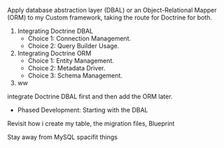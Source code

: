 



Apply database abstraction layer (DBAL) or an Object-Relational Mapper (ORM) to my Custom framework, taking the route for Doctrine for both.


1. Integrating Doctrine DBAL
   - Choice 1: Connection Management.
   - Choice 2: Query Builder Usage.
2. Integrating Doctrine ORM
   - Choice 1: Entity Management.
   - Choice 2: Metadata Driver.
   - Choice 3: Schema Management.
3. ww

integrate Doctrine DBAL first and then add the ORM later.
- Phased Development: Starting with the DBAL


Revisit how i create my table, the migration files, Blueprint

Stay away from MySQL spacifit things